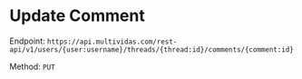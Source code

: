 # Update Comment

Endpoint: `https://api.multividas.com/rest-api/v1/users/{user:username}/threads/{thread:id}/comments/{comment:id}`

Method: `PUT`
